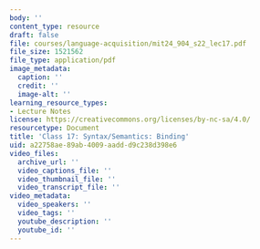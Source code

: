 ```yaml
---
body: ''
content_type: resource
draft: false
file: courses/language-acquisition/mit24_904_s22_lec17.pdf
file_size: 1521562
file_type: application/pdf
image_metadata:
  caption: ''
  credit: ''
  image-alt: ''
learning_resource_types:
- Lecture Notes
license: https://creativecommons.org/licenses/by-nc-sa/4.0/
resourcetype: Document
title: 'Class 17: Syntax/Semantics: Binding'
uid: a22758ae-89ab-4009-aadd-d9c238d398e6
video_files:
  archive_url: ''
  video_captions_file: ''
  video_thumbnail_file: ''
  video_transcript_file: ''
video_metadata:
  video_speakers: ''
  video_tags: ''
  youtube_description: ''
  youtube_id: ''
---
```

